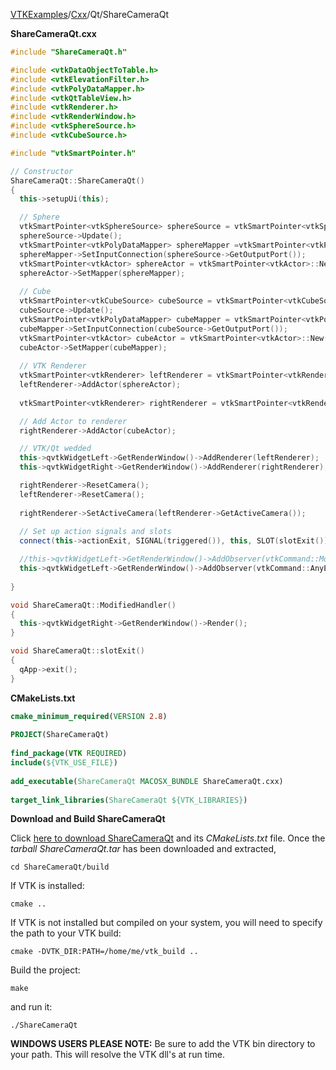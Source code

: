 [VTKExamples](Home)/[Cxx](Cxx)/Qt/ShareCameraQt

**ShareCameraQt.cxx**
```c++
#include "ShareCameraQt.h"

#include <vtkDataObjectToTable.h>
#include <vtkElevationFilter.h>
#include <vtkPolyDataMapper.h>
#include <vtkQtTableView.h>
#include <vtkRenderer.h>
#include <vtkRenderWindow.h>
#include <vtkSphereSource.h>
#include <vtkCubeSource.h>

#include "vtkSmartPointer.h"

// Constructor
ShareCameraQt::ShareCameraQt() 
{
  this->setupUi(this);

  // Sphere
  vtkSmartPointer<vtkSphereSource> sphereSource = vtkSmartPointer<vtkSphereSource>::New();
  sphereSource->Update();
  vtkSmartPointer<vtkPolyDataMapper> sphereMapper =vtkSmartPointer<vtkPolyDataMapper>::New();
  sphereMapper->SetInputConnection(sphereSource->GetOutputPort());
  vtkSmartPointer<vtkActor> sphereActor = vtkSmartPointer<vtkActor>::New();
  sphereActor->SetMapper(sphereMapper);
  
  // Cube
  vtkSmartPointer<vtkCubeSource> cubeSource = vtkSmartPointer<vtkCubeSource>::New();
  cubeSource->Update();
  vtkSmartPointer<vtkPolyDataMapper> cubeMapper = vtkSmartPointer<vtkPolyDataMapper>::New();
  cubeMapper->SetInputConnection(cubeSource->GetOutputPort());
  vtkSmartPointer<vtkActor> cubeActor = vtkSmartPointer<vtkActor>::New();
  cubeActor->SetMapper(cubeMapper);
  
  // VTK Renderer
  vtkSmartPointer<vtkRenderer> leftRenderer = vtkSmartPointer<vtkRenderer>::New();
  leftRenderer->AddActor(sphereActor);
  
  vtkSmartPointer<vtkRenderer> rightRenderer = vtkSmartPointer<vtkRenderer>::New();

  // Add Actor to renderer
  rightRenderer->AddActor(cubeActor);

  // VTK/Qt wedded
  this->qvtkWidgetLeft->GetRenderWindow()->AddRenderer(leftRenderer);
  this->qvtkWidgetRight->GetRenderWindow()->AddRenderer(rightRenderer);

  rightRenderer->ResetCamera();
  leftRenderer->ResetCamera();
  
  rightRenderer->SetActiveCamera(leftRenderer->GetActiveCamera());
    
  // Set up action signals and slots
  connect(this->actionExit, SIGNAL(triggered()), this, SLOT(slotExit()));

  //this->qvtkWidgetLeft->GetRenderWindow()->AddObserver(vtkCommand::ModifiedEvent, this, &ShareCameraQt::ModifiedHandler);
  this->qvtkWidgetLeft->GetRenderWindow()->AddObserver(vtkCommand::AnyEvent, this, &ShareCameraQt::ModifiedHandler);
  
}

void ShareCameraQt::ModifiedHandler() 
{
  this->qvtkWidgetRight->GetRenderWindow()->Render();
}

void ShareCameraQt::slotExit() 
{
  qApp->exit();
}
```
**CMakeLists.txt**
```cmake
cmake_minimum_required(VERSION 2.8)
 
PROJECT(ShareCameraQt)
 
find_package(VTK REQUIRED)
include(${VTK_USE_FILE})
 
add_executable(ShareCameraQt MACOSX_BUNDLE ShareCameraQt.cxx)
 
target_link_libraries(ShareCameraQt ${VTK_LIBRARIES})
```

**Download and Build ShareCameraQt**

Click [here to download ShareCameraQt](https://github.com/lorensen/VTKWikiExamplesTarballs/raw/master/ShareCameraQt.tar) and its *CMakeLists.txt* file.
Once the *tarball ShareCameraQt.tar* has been downloaded and extracted,
```
cd ShareCameraQt/build 
```
If VTK is installed:
```
cmake ..
```
If VTK is not installed but compiled on your system, you will need to specify the path to your VTK build:
```
cmake -DVTK_DIR:PATH=/home/me/vtk_build ..
```
Build the project:
```
make
```
and run it:
```
./ShareCameraQt
```
**WINDOWS USERS PLEASE NOTE:** Be sure to add the VTK bin directory to your path. This will resolve the VTK dll's at run time.

